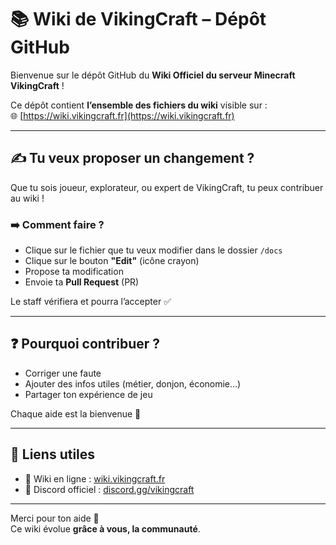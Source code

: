 # 📚 Wiki de VikingCraft – Dépôt GitHub

Bienvenue sur le dépôt GitHub du **Wiki Officiel du serveur Minecraft VikingCraft** !

Ce dépôt contient **l’ensemble des fichiers du wiki** visible sur :  
🌐 [https://wiki.vikingcraft.fr](https://wiki.vikingcraft.fr)

---

## ✍️ Tu veux proposer un changement ?

Que tu sois joueur, explorateur, ou expert de VikingCraft, tu peux contribuer au wiki !

### ➡️ Comment faire ?

- Clique sur le fichier que tu veux modifier dans le dossier `/docs`
- Clique sur le bouton **"Edit"** (icône crayon)
- Propose ta modification
- Envoie ta **Pull Request** (PR)

Le staff vérifiera et pourra l’accepter ✅

---

## ❓ Pourquoi contribuer ?

- Corriger une faute
- Ajouter des infos utiles (métier, donjon, économie…)
- Partager ton expérience de jeu

Chaque aide est la bienvenue 🙏

---

## 🔗 Liens utiles

- 📖 Wiki en ligne : [wiki.vikingcraft.fr](https://wiki.vikingcraft.fr)
- 💬 Discord officiel : [discord.gg/vikingcraft](https://discord.gg/vikingcraft)

---

Merci pour ton aide 💚  
Ce wiki évolue **grâce à vous, la communauté**.
